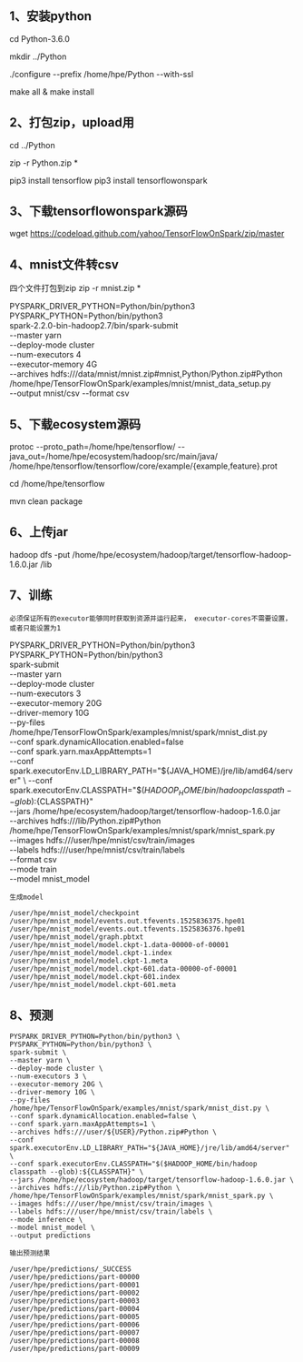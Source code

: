 ## 1、安装python

cd Python-3.6.0

mkdir ../Python

./configure --prefix /home/hpe/Python --with-ssl

make all & make install

## 2、打包zip，upload用
cd ../Python

zip -r Python.zip *

pip3 install tensorflow
pip3 install tensorflowonspark

## 3、下载tensorflowonspark源码

wget https://codeload.github.com/yahoo/TensorFlowOnSpark/zip/master

## 4、mnist文件转csv
四个文件打包到zip
zip -r mnist.zip *

PYSPARK_DRIVER_PYTHON=Python/bin/python3 \
PYSPARK_PYTHON=Python/bin/python3 \
spark-2.2.0-bin-hadoop2.7/bin/spark-submit \
--master yarn \
--deploy-mode cluster \
--num-executors 4 \
--executor-memory 4G \
--archives hdfs:///data/mnist/mnist.zip#mnist,Python/Python.zip#Python /home/hpe/TensorFlowOnSpark/examples/mnist/mnist_data_setup.py \
--output mnist/csv --format csv

## 5、下载ecosystem源码

protoc --proto_path=/home/hpe/tensorflow/ --java_out=/home/hpe/ecosystem/hadoop/src/main/java/ /home/hpe/tensorflow/tensorflow/core/example/{example,feature}.prot

cd /home/hpe/tensorflow

mvn clean package


## 6、上传jar

hadoop dfs -put  /home/hpe/ecosystem/hadoop/target/tensorflow-hadoop-1.6.0.jar /lib

## 7、训练
```
必须保证所有的executor能够同时获取到资源并运行起来， executor-cores不需要设置，或者只能设置为1
```
PYSPARK_DRIVER_PYTHON=Python/bin/python3 \
PYSPARK_PYTHON=Python/bin/python3 \
spark-submit \
--master yarn \
--deploy-mode cluster \
--num-executors  3 \
--executor-memory 20G \
--driver-memory 10G \
--py-files /home/hpe/TensorFlowOnSpark/examples/mnist/spark/mnist_dist.py \
--conf spark.dynamicAllocation.enabled=false \
--conf spark.yarn.maxAppAttempts=1 \
--conf spark.executorEnv.LD_LIBRARY_PATH="${JAVA_HOME}/jre/lib/amd64/server" \
--conf spark.executorEnv.CLASSPATH="$($HADOOP_HOME/bin/hadoop classpath --glob):${CLASSPATH}" \
--jars /home/hpe/ecosystem/hadoop/target/tensorflow-hadoop-1.6.0.jar \
--archives hdfs:///lib/Python.zip#Python \
/home/hpe/TensorFlowOnSpark/examples/mnist/spark/mnist_spark.py \
--images hdfs:///user/hpe/mnist/csv/train/images \
--labels hdfs:///user/hpe/mnist/csv/train/labels \
--format csv \
--mode train \
--model mnist_model

`生成model`
```
/user/hpe/mnist_model/checkpoint
/user/hpe/mnist_model/events.out.tfevents.1525836375.hpe01
/user/hpe/mnist_model/events.out.tfevents.1525836376.hpe01
/user/hpe/mnist_model/graph.pbtxt
/user/hpe/mnist_model/model.ckpt-1.data-00000-of-00001
/user/hpe/mnist_model/model.ckpt-1.index
/user/hpe/mnist_model/model.ckpt-1.meta
/user/hpe/mnist_model/model.ckpt-601.data-00000-of-00001
/user/hpe/mnist_model/model.ckpt-601.index
/user/hpe/mnist_model/model.ckpt-601.meta
```
## 8、预测
```
PYSPARK_DRIVER_PYTHON=Python/bin/python3 \
PYSPARK_PYTHON=Python/bin/python3 \
spark-submit \
--master yarn \
--deploy-mode cluster \
--num-executors 3 \
--executor-memory 20G \
--driver-memory 10G \
--py-files /home/hpe/TensorFlowOnSpark/examples/mnist/spark/mnist_dist.py \
--conf spark.dynamicAllocation.enabled=false \
--conf spark.yarn.maxAppAttempts=1 \
--archives hdfs:///user/${USER}/Python.zip#Python \
--conf spark.executorEnv.LD_LIBRARY_PATH="${JAVA_HOME}/jre/lib/amd64/server" \
--conf spark.executorEnv.CLASSPATH="$($HADOOP_HOME/bin/hadoop classpath --glob):${CLASSPATH}" \
--jars /home/hpe/ecosystem/hadoop/target/tensorflow-hadoop-1.6.0.jar \
--archives hdfs:///lib/Python.zip#Python \
/home/hpe/TensorFlowOnSpark/examples/mnist/spark/mnist_spark.py \
--images hdfs:///user/hpe/mnist/csv/train/images \
--labels hdfs:///user/hpe/mnist/csv/train/labels \
--mode inference \
--model mnist_model \
--output predictions
```

`输出预测结果
`
```
/user/hpe/predictions/_SUCCESS
/user/hpe/predictions/part-00000
/user/hpe/predictions/part-00001
/user/hpe/predictions/part-00002
/user/hpe/predictions/part-00003
/user/hpe/predictions/part-00004
/user/hpe/predictions/part-00005
/user/hpe/predictions/part-00006
/user/hpe/predictions/part-00007
/user/hpe/predictions/part-00008
/user/hpe/predictions/part-00009
```
